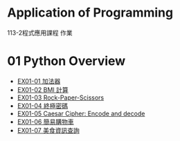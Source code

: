 # Application of Programming
113-2程式應用課程 作業
# 01 Python Overview
- [EX01-01 加法器](https://example.com](https://github.com/eric052/PIS2022/blob/main/EX01_01_%E5%8A%A0%E6%B3%95%E5%99%A8.ipynb))
- [EX01-02 BMI 計算](https://github.com/eric052/PIS2022/blob/main/EX01_02_BMI_%E8%A8%88%E7%AE%97.ipynb)
- [EX01-03 Rock-Paper-Scissors](https://github.com/eric052/PIS2022/blob/main/EX01_03_Rock_Paper_Scissors.ipynb)
- [EX01-04 終極密碼](https://github.com/eric052/PIS2022/blob/main/EX01_04_%E7%B5%82%E6%A5%B5%E5%AF%86%E7%A2%BC.ipynb)
- [EX01-05 Caesar Cipher: Encode and decode](https://github.com/eric052/PIS2022/blob/main/EX01_05_Caesar_Cipher_Encode_and_decode.ipynb)
- [EX01-06 簡易購物車]()
- [EX01-07 美食資訊查詢](https://github.com/eric052/PIS2022/blob/main/EX01_07_%E7%BE%8E%E9%A3%9F%E8%B3%87%E8%A8%8A%E6%9F%A5%E8%A9%A2.ipynb)
